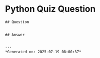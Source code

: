 # Python Quiz Question
    
    ## Question
    
    
    ## Answer
    
    
    ---
    *Generated on: 2025-07-19 08:00:37*
    